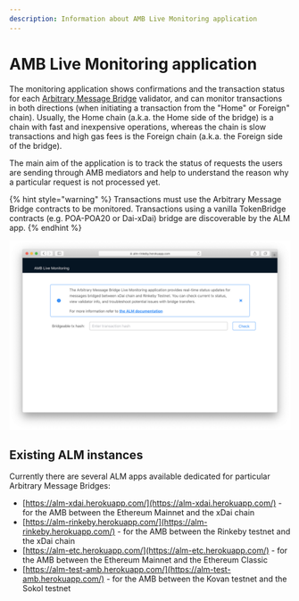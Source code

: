 ```yaml
---
description: Information about AMB Live Monitoring application
---
```


# AMB Live Monitoring application

The monitoring application shows confirmations and the transaction status for each [Arbitrary Message Bridge](https://docs.tokenbridge.net/amb-bridge/about-amb-bridge) validator, and can monitor transactions in both directions \(when initiating a transaction from the "Home" or Foreign" chain\). Usually, the Home chain \(a.k.a. the Home side of the bridge\) is a chain with fast and inexpensive operations, whereas the chain is slow transactions and high gas fees is the Foreign chain \(a.k.a. the Foreign side of the bridge\).

The main aim of the application is to track the status of requests the users are sending through AMB mediators and help to understand the reason why a particular request is not processed yet.

{% hint style="warning" %}
Transactions must use the Arbitrary Message Bridge contracts to be monitored. Transactions using a vanilla TokenBridge contracts \(e.g. POA-POA20 or Dai-xDai\) bridge are discoverable by the ALM app. 
{% endhint %}

![AMB Live Monitoring application](../../../.gitbook/assets/alm-monitor1.png)

## Existing ALM instances

Currently there are several ALM apps available dedicated for particular Arbitrary Message Bridges:

* [https://alm-xdai.herokuapp.com/](https://alm-xdai.herokuapp.com/) - for the AMB between the Ethereum Mainnet and the xDai chain
* [https://alm-rinkeby.herokuapp.com/](https://alm-rinkeby.herokuapp.com/) - for the AMB between the Rinkeby testnet and the xDai chain
* [https://alm-etc.herokuapp.com/](https://alm-etc.herokuapp.com/) - for the AMB between the Ethereum Mainnet and the Ethereum Classic
* [https://alm-test-amb.herokuapp.com/](https://alm-test-amb.herokuapp.com/) - for the AMB between the Kovan testnet and the Sokol testnet

